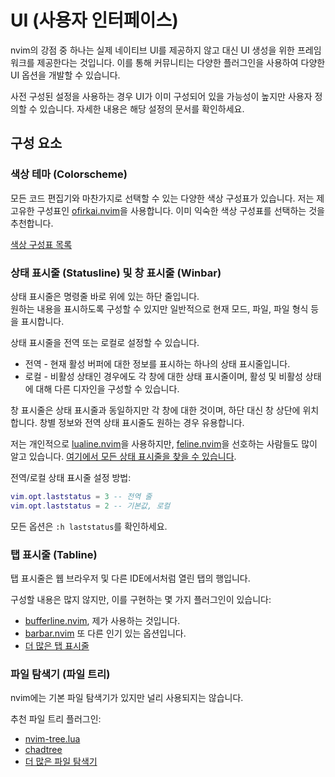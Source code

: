 # UI (사용자 인터페이스)
nvim의 강점 중 하나는 실제 네이티브 UI를 제공하지 않고 대신 UI 생성을 위한 프레임워크를 제공한다는 것입니다. 이를 통해 커뮤니티는 다양한 플러그인을 사용하여 다양한 UI 옵션을 개발할 수 있습니다.

사전 구성된 설정을 사용하는 경우 UI가 이미 구성되어 있을 가능성이 높지만 사용자 정의할 수 있습니다. 자세한 내용은 해당 설정의 문서를 확인하세요.

## 구성 요소

### 색상 테마 (Colorscheme)
모든 코드 편집기와 마찬가지로 선택할 수 있는 다양한 색상 구성표가 있습니다. 저는 제 고유한 구성표인 [ofirkai.nvim](https://github.com/ofirgall/ofirkai.nvim)을 사용합니다. 이미 익숙한 색상 구성표를 선택하는 것을 추천합니다.

[색상 구성표 목록](https://github.com/rockerBOO/awesome-neovim#colorscheme)

### 상태 표시줄 (Statusline) 및 창 표시줄 (Winbar)
상태 표시줄은 명령줄 바로 위에 있는 하단 줄입니다. \
원하는 내용을 표시하도록 구성할 수 있지만 일반적으로 현재 모드, 파일, 파일 형식 등을 표시합니다.

상태 표시줄을 전역 또는 로컬로 설정할 수 있습니다.
* 전역 - 현재 활성 버퍼에 대한 정보를 표시하는 하나의 상태 표시줄입니다.
* 로컬 - 비활성 상태인 경우에도 각 창에 대한 상태 표시줄이며, 활성 및 비활성 상태에 대해 다른 디자인을 구성할 수 있습니다.

창 표시줄은 상태 표시줄과 동일하지만 각 창에 대한 것이며, 하단 대신 창 상단에 위치합니다. 창별 정보와 전역 상태 표시줄도 원하는 경우 유용합니다.

저는 개인적으로 [lualine.nvim](https://github.com/nvim-lualine/lualine.nvim)을 사용하지만, [feline.nvim](https://github.com/feline-nvim/feline.nvim)을 선호하는 사람들도 많이 알고 있습니다. [여기에서 모든 상태 표시줄을 찾을 수 있습니다](https://github.com/rockerBOO/awesome-neovim#statusline).

전역/로컬 상태 표시줄 설정 방법:
```lua
vim.opt.laststatus = 3 -- 전역 줄
vim.opt.laststatus = 2 -- 기본값, 로컬
```
모든 옵션은 `:h laststatus`를 확인하세요.

### 탭 표시줄 (Tabline)
탭 표시줄은 웹 브라우저 및 다른 IDE에서처럼 열린 탭의 행입니다.

구성할 내용은 많지 않지만, 이를 구현하는 몇 가지 플러그인이 있습니다:
* [bufferline.nvim](https://github.com/akinsho/bufferline.nvim), 제가 사용하는 것입니다.
* [barbar.nvim](https://github.com/romgrk/barbar.nvim) 또 다른 인기 있는 옵션입니다.
* [더 많은 탭 표시줄](https://github.com/rockerBOO/awesome-neovim#tabline)

### 파일 탐색기 (파일 트리)
nvim에는 기본 파일 탐색기가 있지만 널리 사용되지는 않습니다.

추천 파일 트리 플러그인:
* [nvim-tree.lua](https://github.com/kyazdani42/nvim-tree.lua)
* [chadtree](https://github.com/ms-jpq/chadtree)
* [더 많은 파일 탐색기](https://github.com/rockerBOO/awesome-neovim#file-explorer)
